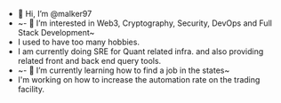 - 👋 Hi, I’m @malker97
- ~- 👀 I’m interested in Web3, Cryptography, Security, DevOps and Full Stack Development~
- I used to have too many hobbies.
- I am currently doing SRE for Quant related infra. and also providing related front and back end query tools.
- ~- 🌱 I’m currently learning how to find a job in the states~
- I'm working on how to increase the automation rate on the trading facility.


<!---
malker97/malker97 is a ✨ special ✨ repository because its `README.md` (this file) appears on your GitHub profile.
You can click the Preview link to take a look at your changes.
--->
